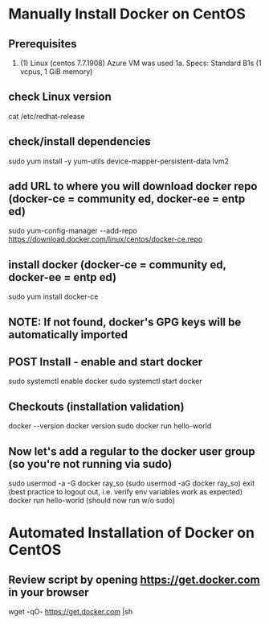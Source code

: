 # Manually Install Docker on CentOS

## Prerequisites
1. (1) Linux (centos 7.7.1908) Azure VM was used
1a. Specs: Standard B1s (1 vcpus, 1 GiB memory)

## check Linux version
cat /etc/redhat-release

## check/install dependencies
sudo yum install -y yum-utils device-mapper-persistent-data lvm2

## add URL to where you will download docker repo (docker-ce = community ed, docker-ee = entp ed)
sudo yum-config-manager --add-repo https://download.docker.com/linux/centos/docker-ce.repo

## install docker (docker-ce = community ed, docker-ee = entp ed)
sudo yum install docker-ce

## NOTE: If not found, docker's GPG keys will be automatically imported

## POST Install - enable and start docker
sudo systemctl enable docker
sudo systemctl start docker

## Checkouts (installation validation)
docker --version
docker version
sudo docker run hello-world

## Now let's add a regular to the docker user group (so you're not running via sudo)
sudo usermod -a -G docker ray_so
(sudo usermod -aG docker ray_so)
exit (best practice to logout out, i.e. verify env variables work as expected)
docker run hello-world (should now run w/o sudo)

# Automated Installation of Docker on CentOS
## Review script by opening https://get.docker.com in your browser
wget -qO- https://get.docker.com |sh